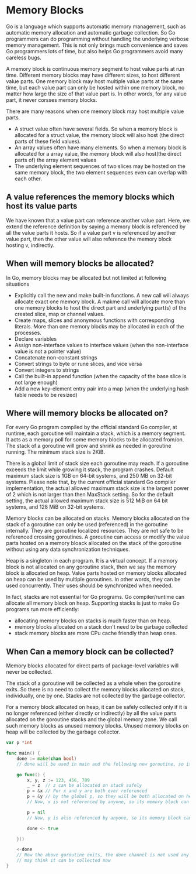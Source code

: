 # Memory Blocks

Go is a language which supports automatic memory management, such as automatic memory allocation and automatic garbage collection. So Go programmers can do programming without handling the underlying verbose memory management. This is not only brings much convenience and saves Go programmers lots of time, but also helps Go programmers avoid many careless bugs.

A memory block is continuous memory segment to host value parts at run time. Different memory blocks may have different sizes, to host different value parts. One memory block may host multiple value parts at the same time, but each value part can only be hosted within one memory block, no matter how large the size of that value part is. In other words, for any value part, it never corsses memory blocks.

There are many reasons when one memory block may host multiple value parts.

- A struct value often have several fields. So when a memory block is allocated for a struct value, the memory block will also host (the direct parts of these field values).
- An array values often have many elements. So when a memory block is allocated for a array value, the memory block will also host(the direct parts of) the array element values 
- The underlying element sequences of two slices may be hosted on the same memory block, the two element sequences even can overlap with each other.

## A value references the memory blocks which host its value parts

We have known that a value part can reference another value part. Here, we extend the reference definition by saying a memory block is referenced by all the value parts it hosts. So if a value part v is referenced by another value part, then the other value will also reference the memory block hosting v, indirectly.

## When will memory blocks be allocated?

In Go, memory blocks may be allocated but not limited at following situations

- Explicitly call the new and make built-in functions. A new call will always allocate exact one memory block. A makme call will allocate more than one memory blocks to host the direct part and underlying part(s) of the created slice, map or channel values.
- Create maps, slices and anonymous functions with corresponding literals. More than one memory blocks may be allocated in each of the processes. 
- Declare variables
- Assign non-interface values to interface values (when the non-interface value is not a pointer value)
- Concatenate non-constant strings
- Convert strings to byte or rune slices, and vice versa
- Convert integers to strings
- Call the built-in append function (when the capacity of the base slice is not large enough)
- Add a new key-element entry pair into a map (when the underlying hash table needs to be resized)

## Where will memory blocks be allocated on?

For every Go program compiled by the official standard Go compiler, at runtime, each goroutine will maintain a stack, which is a memory segment. It acts as a memory poll for some memory blocks to be allocated from/on. The stack of a goroutine will grow and shrink as needed in goroutine running. The minimum stack size is 2KiB.

There is a global limit of stack size each goroutine may reach. If a goroutine exceeds the limit while growing it stack, the program crashes. Default maximum stack size is 1GB on 64-bit systems, and 250 MB on 32-bit systems. Please note that, by the current official standard Go compiler implementation, the actual allowed maximum stack size is the largest power of 2 which is not larger than then MaxStack setting. So for the default setting, the actual allowed maximum stack size is 512 MiB on 64 bit systems, and 128 MiB on 32-bit systems.

Memory blocks can be allocated on stacks. Memory blocks allocated on the stack of a goroutine can only be used (referenced) in the goroutine internally. They are goroutine localized resources. They are not safe to be referenced crossing goroutines. A goroutine can access or modify the value parts hosted on a memory bloack allocated on the stack of the goroutine without using any data synchronization techniques.

Heap is a singleton in each program. It is a virtual concept. If a memory block is not allocated on any goroutine stack, then we say the memory block is allocated on heap. Value parts hosted on memory blocks allocated on heap can be used by multiple goroutines. In other words, they can be used concurrently. Their uses should be synchronized when needed.

In fact, stacks are not essential for Go programs. Go compiler/runtime can allocate all memory block on heap. Supporting stacks is just to make Go programs run more efficiently:

- allocating memory blocks on stacks is much faster than on heap.
- memory blocks allocated on a stack don't need to be garbage collected 
- stack memory blocks are more CPu cache friendly than heap ones.

## When Can a memory block can be collected? 

Memory blocks allocated for direct parts of package-level variables will never be collected.

The stack of a goroutine will be collected as a whole when the goroutine exits. So there is no need to collect the memory blocks allocated on stack, individually, one by one. Stacks are not collected by the garbage collector.

For a memory block allocated on heap, it can be safely collected only if it is no longer referenced (either directly or indirectly) by all the value parts allocated on the goroutine stacks and the global memory zone. We call such memory blocks as unused memory blocks. Unused memory blocks on heap will be collected by the garbage collector.

```go
var p *int

func main() {
	done := make(chan bool)
	// done will be used in main and the following new goroutine, so it will be allocated on heap

	go func() {
		x, y, z := 123, 456, 789
		_ = z  // z can be allocated on stack safely
		p = &x // For x and y are both ever referenced
		p = &y // by the global p, so they will be both allocated on heap.
		// Now, x is not referenced by anyone, so its memory block can be collected now

		p = nil
		// Now, y is also referenced by anyone, so its memory block can be collected now

		done <- true

	}()

	<-done
	// Now the above goroutine exits, the done channel is not used any more, a smart compiler
	// may think it can be collected now
}
```
